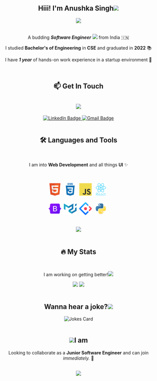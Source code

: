 ## <div align="center">Hiii! I'm Anushka Singh<img src="https://media.tenor.com/ZZu2QC-efdUAAAAi/cute-cat-white.gif" width="30px"/></div>

<div id="header" align="center">
  <img src="https://media.giphy.com/media/v1.Y2lkPTc5MGI3NjExZHNkbjV1NDIwb29zYmZtYTkxbXc3cGdscTU2ZWxoaHFyOGxvMmZvdyZlcD12MV9pbnRlcm5hbF9naWZfYnlfaWQmY3Q9Zw/Vbtc9VG51NtzT1Qnv1/giphy.gif" width="300"/>
</div>

<br/>

<div  align="center">
  <p>A budding <i><strong>Software Engineer</strong></i> <img src="https://media.giphy.com/media/WUlplcMpOCEmTGBtBW/giphy.gif" width="30"> from India 🇮🇳</p> 
  <p>I studied <strong>Bachelor's of Engineering</strong> in <strong>CSE</strong> and graduated in <strong>2022</strong> 📚</p>
  <p>I have <i><strong>1 year</strong></i> of hands-on work experience in a startup environment 💪</p>
</div>

<br/>

## <div align="center"> :mailbox: Get In Touch</div>
<br/>

<div align="center" >
  <img src="https://media1.tenor.com/m/kAGDu_nGwNYAAAAC/hold-me-buffering.gif" width="350"/>
  <br/>
  <br/>
  <a href="https://www.linkedin.com/in/anushka-21/">
    <img src="https://img.shields.io/badge/LinkedIn-blue?style=for-the-badge&logo=linkedin&logoColor=white" alt="LinkedIn Badge" height="30" width="100"/>
  </a>
  <a href="mailto:anushkasingh801@gmail.com">
    <img src="https://img.shields.io/badge/Gmail-red?style=for-the-badge&logo=gmail&logoColor=white" alt="Gmail Badge" height="30" width="90"/>
  </a>
</div>
<br/>

<!--
<div align="center">
  <img  src="https://komarev.com/ghpvc/?username=kleiry20&style=flat-square&color=blue" alt=""/>
</div>
-->


## <div align="center"> :hammer_and_wrench: Languages and Tools</div>

<br/>


<div align="center">
  <p>I am into <strong>Web Development</strong> and all things <strong>UI</strong> ✨</p>
  <br/>
  <br/>
  <div align="center">
    <img src="https://github.com/devicons/devicon/blob/master/icons/html5/html5-original.svg" title="HTML5" alt="HTML" width="40" height="40"/>&nbsp;
    <img src="https://github.com/devicons/devicon/blob/master/icons/css3/css3-plain-wordmark.svg"  title="CSS3" alt="CSS" width="40" height="40"/>&nbsp;
    <img src="https://github.com/devicons/devicon/blob/master/icons/javascript/javascript-original.svg" title="JavaScript" alt="JavaScript" width="40" height="40"/>&nbsp;
    <img src="https://github.com/devicons/devicon/blob/master/icons/react/react-original-wordmark.svg" title="React" alt="React" width="40" height="40"/>&nbsp;
  </div>
  <br/>
  <div>
    <img src="https://github.com/devicons/devicon/blob/master/icons/bootstrap/bootstrap-original.svg" title="Bootstrap" alt="Bootstrap" width="40" height="40"/>&nbsp;
    <img src="https://github.com/devicons/devicon/blob/master/icons/materialui/materialui-original.svg" title="Material UI" alt="Material UI" width="40" height="40"/>&nbsp;
    <img src="https://github.com/devicons/devicon/blob/master/icons/antdesign/antdesign-original.svg" title="Ant Design" alt="Ant Design" width="40" height="40"/>&nbsp;
    <img src="https://github.com/devicons/devicon/blob/master/icons/python/python-original.svg" title="Python" alt="Python" width="40" height="40"/>&nbsp;
  </div>
  <br/>
  <br/>
</div>

<div align="center">
  <img src="https://media1.tenor.com/m/iAy-KwJB1DkAAAAC/typing.gif" width="350"/>
</div>
<br/>

## <div align="center"> :fire: My Stats</div>

<br/>
<p align="center">I am working on getting better!<img src="https://media.tenor.com/2m5dpVF8I4AAAAAj/ok.gif" width="50px" /></p>

<div align="center">
  <img src="http://github-readme-streak-stats.herokuapp.com?user=kleiry20&theme=tokyonight" height="230px">
  <img src="https://github-readme-stats.vercel.app/api/top-langs/?username=kleiry20&theme=tokyonight" height="230px"/>
</div>
<br/> 


## <div align="center">Wanna hear a joke?<img src="https://camo.githubusercontent.com/f78d6a4f33cf75bf962fb1159d6278e3af05dfce113be61dd663c20802943e44/68747470733a2f2f632e74656e6f722e636f6d2f534f564d53586d5742316b41414141692f746f6e792d737461722d6a756d70696e672e676966" width="30px" /></div>

<div align="center">
  <img src="https://readme-jokes.vercel.app/api" alt="Jokes Card" />
</div>
<br/>

## <div align="center"> <img src="https://media.tenor.com/9k7CtFaopkcAAAAj/grogu-baby-yoda.gif" width="50px"/>I am</div>
<p align="center">
  Looking to collaborate as a <strong>Junior Software Engineer</strong> and can join <i>immediately.</i> 👯 
</p>
<br/>
<div align="center" width="100%">
  <img src="https://user-images.githubusercontent.com/74038190/212284158-e840e285-664b-44d7-b79b-e264b5e54825.gif"/>
</div>



<!--
**kleiry20/kleiry20** is a ✨ _special_ ✨ repository because its `README.md` (this file) appears on your GitHub profile.

Here are some ideas to get you started:

- 🔭 I’m currently working on ...
- 🌱 I’m currently learning ...
- 👯 I’m looking to collaborate on ...
- 🤔 I’m looking for help with ...
- 💬 Ask me about ...
- 📫 How to reach me: ...
- 😄 Pronouns: ...
- ⚡ Fun fact: ...
-->
